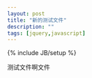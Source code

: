 ```yaml
---
layout: post
title: "新的测试文件"
description: ""
tags: [jquery,javascript]
---
```

{% include JB/setup %}


测试文件啊文件
